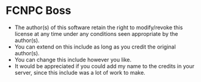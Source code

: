 FCNPC Boss
==========

- The author(s) of this software retain the right to modify/revoke this license at any time under any conditions seen appropriate by the author(s).
- You can extend on this include as long as you credit the original author(s).
- You can change this include however you like.
- It would be appreciated if you could add my name to the credits in your server, since this include was a lot of work to make.